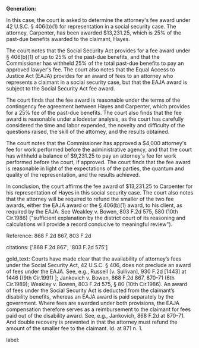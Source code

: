 **Generation:**

 <answer>

In this case, the court is asked to determine the attorney's fee award under 42 U.S.C. § 406(b)(1) for representation in a social security case. The attorney, Carpenter, has been awarded $13,231.25, which is 25% of the past-due benefits awarded to the claimant, Hayes.

The court notes that the Social Security Act provides for a fee award under § 406(b)(1) of up to 25% of the past-due benefits, and that the Commissioner has withheld 25% of the total past-due benefits to pay an approved lawyer's fee. The court also notes that the Equal Access to Justice Act (EAJA) provides for an award of fees to an attorney who represents a claimant in a social security case, but that the EAJA award is subject to the Social Security Act fee award.

The court finds that the fee award is reasonable under the terms of the contingency fee agreement between Hayes and Carpenter, which provides for a 25% fee of the past-due benefits. The court also finds that the fee award is reasonable under a lodestar analysis, as the court has carefully considered the time and labor expended, the novelty and difficulty of the questions raised, the skill of the attorney, and the results obtained.

The court notes that the Commissioner has approved a $4,000 attorney's fee for work performed before the administrative agency, and that the court has withheld a balance of $9,231.25 to pay an attorney's fee for work performed before the court, if approved. The court finds that the fee award is reasonable in light of the expectations of the parties, the quantum and quality of the representation, and the results achieved.

In conclusion, the court affirms the fee award of $13,231.25 to Carpenter for his representation of Hayes in this social security case. The court also notes that the attorney will be required to refund the smaller of the two fee awards, either the EAJA award or the § 406(b)(1) award, to his client, as required by the EAJA. See Weakley v. Bowen, 803 F.2d 575, 580 (10th Cir.1986) ("sufficient explanation by the district court of its reasoning and calculations will provide a record conducive to meaningful review").

Reference: 868 F.2d 867, 803 F.2d 

citations: ['868 F.2d 867', '803 F.2d 575']

gold_text: Courts have made clear that the availability of attorney’s fees under the Social Security Act, 42 U.S.C. § 406, does not preclude an award of fees under the EAJA. See, e.g., Russell [v. Sullivan], 930 F.2d [1443] at 1446 [(9th Cir.1991) ]; Jankovich v. Bowen, 868 F.2d 867, 870-71 (6th Cir.1989); Weakley v. Bowen, 803 F.2d 575, § 80 (10th Cir.1986). An award of fees under the Social Security Act is deducted from the claimant’s disability benefits, whereas an EAJA award is paid separately by the government. Where fees are awarded under both provisions, the EAJA compensation therefore serves as a reimbursement to the claimant for fees paid out of the disability award. See, e.g., Jankovich, 868 F.2d at 870-71. And double recovery is prevented in that the attorney must refund the amount of the smaller fee to the claimant. Id. at 871 n. 1.

label: 